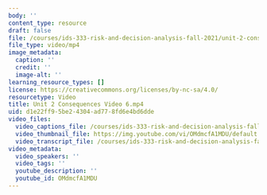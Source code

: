 ```yaml
---
body: ''
content_type: resource
draft: false
file: /courses/ids-333-risk-and-decision-analysis-fall-2021/unit-2-consequences-video-6_360p_16_9.mp4
file_type: video/mp4
image_metadata:
  caption: ''
  credit: ''
  image-alt: ''
learning_resource_types: []
license: https://creativecommons.org/licenses/by-nc-sa/4.0/
resourcetype: Video
title: Unit 2 Consequences Video 6.mp4
uid: d1e22ff9-5be2-4304-ad77-8fd6e4bd6dde
video_files:
  video_captions_file: /courses/ids-333-risk-and-decision-analysis-fall-2021/1cxItQb8BWYijRlTd_oZb93ldSG16w9XB_transcript.webvtt
  video_thumbnail_file: https://img.youtube.com/vi/OMdmcfA1MDU/default.jpg
  video_transcript_file: /courses/ids-333-risk-and-decision-analysis-fall-2021/1cxItQb8BWYijRlTd_oZb93ldSG16w9XB_transcript.pdf
video_metadata:
  video_speakers: ''
  video_tags: ''
  youtube_description: ''
  youtube_id: OMdmcfA1MDU
---
```

